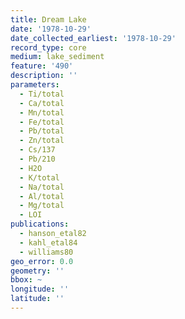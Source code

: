 ```yaml
---
title: Dream Lake
date: '1978-10-29'
date_collected_earliest: '1978-10-29'
record_type: core
medium: lake_sediment
feature: '490'
description: ''
parameters:
  - Ti/total
  - Ca/total
  - Mn/total
  - Fe/total
  - Pb/total
  - Zn/total
  - Cs/137
  - Pb/210
  - H2O
  - K/total
  - Na/total
  - Al/total
  - Mg/total
  - LOI
publications:
  - hanson_etal82
  - kahl_etal84
  - williams80
geo_error: 0.0
geometry: ''
bbox: ~
longitude: ''
latitude: ''
---
```

